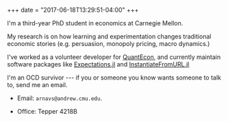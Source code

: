 +++
date = "2017-06-18T13:29:51-04:00"
+++

I'm a third-year PhD student in economics at Carnegie Mellon. 

My research is on how learning and experimentation changes traditional economic stories (e.g. persuasion, monopoly pricing, macro dynamics.)

I've worked as a volunteer developer for [QuantEcon](https://quantecon.org), and currently maintain software packages like [Expectations.jl](https://github.com/QuantEcon/Expectations.jl) and [InstantiateFromURL.jl](https://github.com/QuantEcon/InstantiateFromURL.jl) 

I'm an OCD survivor --- if you or someone you know wants someone to talk to, send me an email.

* Email: `arnavs@andrew.cmu.edu`. 

* Office: Tepper 4218B


